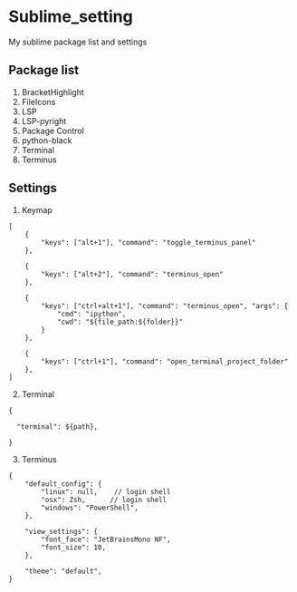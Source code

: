 # Sublime_setting
My sublime package list and settings

## Package list
1. BracketHighlight
2. FileIcons
3. LSP
4. LSP-pyright
5. Package Control
6. python-black
7. Terminal
8. Terminus

## Settings
1. Keymap
```
[
    { 
        "keys": ["alt+1"], "command": "toggle_terminus_panel"
    },

    { 
        "keys": ["alt+2"], "command": "terminus_open"
    },

    { 
        "keys": ["ctrl+alt+1"], "command": "terminus_open", "args": {
            "cmd": "ipython",
            "cwd": "${file_path:${folder}}"
        }
    },
    
    {
        "keys": ["ctrl+1"], "command": "open_terminal_project_folder"
    },
]

```

2. Terminal
```
{
	
  "terminal": ${path},

}
```

3. Terminus
```
{
    "default_config": {
        "linux": null,    // login shell
        "osx": Zsh,      // login shell
        "windows": "PowerShell",
    },

    "view_settings": {
        "font_face": "JetBrainsMono NF",
        "font_size": 10,
    },

    "theme": "default",
}

```
